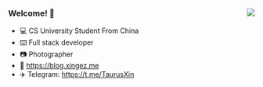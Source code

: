 ### Welcome! 👾 <img align="right" src="https://github-readme-stats.vercel.app/api?username=TaurusXin&show_icons=true&theme=radical">
 - 💻 CS University Student From China
 - ⌨️ Full stack developer
 - 📷 Photographer
 - 📖 https://blog.xingez.me
 - ✈️ Telegram: https://t.me/TaurusXin
